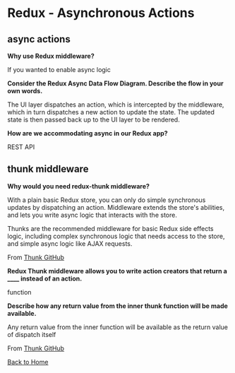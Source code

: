 # Redux - Asynchronous Actions

## async actions

**Why use Redux middleware?**

If you wanted to enable async logic

**Consider the Redux Async Data Flow Diagram. Describe the flow in your own words.**

The UI layer dispatches an action, which is intercepted by the middleware, which in turn dispatches a new action to update the state. The updated state is then passed back up to the UI layer to be rendered.

**How are we accommodating async in our Redux app?**

REST API

## thunk middleware

**Why would you need redux-thunk middleware?**

With a plain basic Redux store, you can only do simple synchronous updates by dispatching an action. Middleware extends the store's abilities, and lets you write async logic that interacts with the store.

Thunks are the recommended middleware for basic Redux side effects logic, including complex synchronous logic that needs access to the store, and simple async logic like AJAX requests.

From [Thunk GitHub](https://github.com/reduxjs/redux-thunk)

**Redux Thunk middleware allows you to write action creators that return a ____ instead of an action.**

function

**Describe how any return value from the inner thunk function will be made available.**

Any return value from the inner function will be available as the return value of dispatch itself

From [Thunk GitHub](https://github.com/reduxjs/redux-thunk)

[Back to Home](../README.md)
